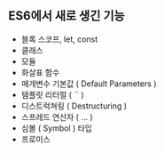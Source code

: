 ## ES6에서 새로 생긴 기능
- 블록 스코프, let, const
- 클래스
- 모듈
- 화살표 함수
- 매개변수 기본값 ( Default Parameters )
- 템플릿 리터럴 ( `` )
- 디스트럭쳐링 ( Destructuring )
- 스프레드 연산자 ( … )
- 심볼 ( Symbol ) 타입
- 프로미스
